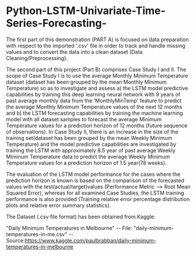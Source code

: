 # Python-LSTM-Univariate-Time-Series-Forecasting-

The first part of this demonstration (PART A) is focused on data preparation with respect to the imported '.csv' file in order to track and handle missing values and to convert the data into a clean dataset (Data Cleaning/Preprocessing).

The second part of this project (Part B) comprises Case Study I and II. The scope of Case Study I is to use the average Monthly Minimum Temperature dataset (dataset has been grouped by the mean Monthly Minimum Temperature) so as to investigate and assess a) the LSTM model predictive capabilities by training this deep learning neural network with 9 years of past average monthly data from the 'MonthlyMinTemp' feature to predict the average Monthly Minimum Temperature values of the next 12 months and b) the LSTM forecasting capabilities by training the machine learning model with all dataset samples to forecast the average Minimum Temperature values for a prediction horizon of 12 months (future sequence of observations). In Case Study II, there is an increase in the size of the training set(dataset has been grouped by the mean Weekly Minimum Temperature) and the model predictive capabilities are investigated by training the LSTM with approximately 8.5 year of past average Weekly Miminum Temperature data to predict the average Weekly Minimum Temperature values for a prediction horizon of 1.5 year(78 weeks).

The evaluation of the LSTM model performance for the cases where the prediction horizon is known is based on the comparison of the forecasted values with the test(actual/target)values (Performance Metric --> Root Mean Squared Error), whereas for all examined Case Studies, the LSTM training performance is also provided (Training relative error percentage distribution plots and relative error summary statistics).

The Dataset (.csv file format) has been obtained from Kaggle:

"Daily Minimum Temperatures in Melbourne" -- File: "daily-minimum-temperatures-in-me.csv" -- Source:https://www.kaggle.com/paulbrabban/daily-minimum-temperatures-in-melbourne
